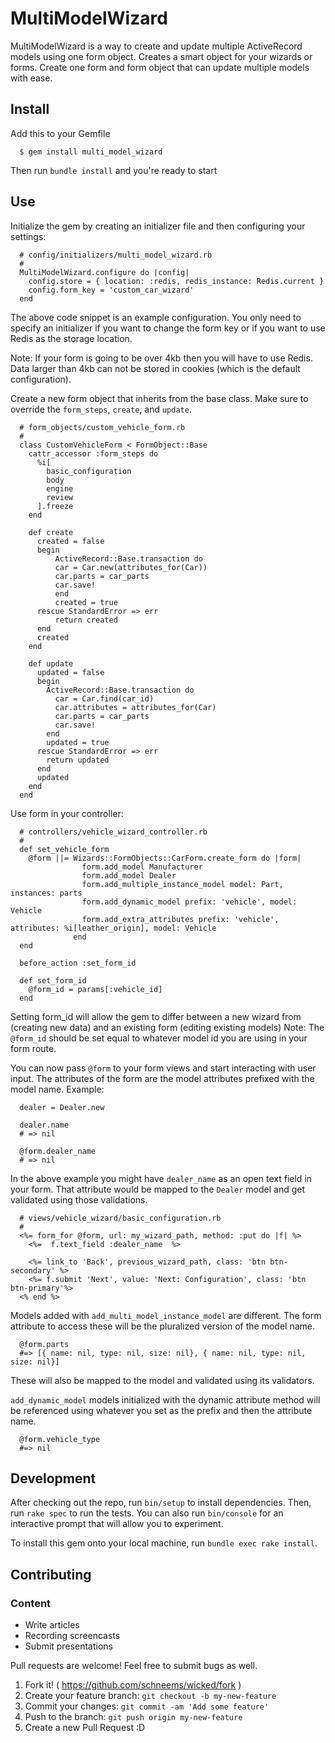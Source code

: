 # MultiModelWizard

MultiModelWizard is a way to create and update multiple ActiveRecord models using one form object. Creates a smart object for your wizards or forms. Create one form and form object that can update multiple models with ease.

## Install

Add this to your Gemfile
```
  $ gem install multi_model_wizard
```

Then run `bundle install` and you're ready to start

## Use

Initialize the gem by creating an initializer file and then configuring your settings:
```
  # config/initializers/multi_model_wizard.rb
  #
  MultiModelWizard.configure do |config|
    config.store = { location: :redis, redis_instance: Redis.current }
    config.form_key = 'custom_car_wizard'
  end
```
The above code snippet is an example configuration. You only need to specify an initializer if you want to change the form key 
or if you want to use Redis as the storage location.

Note: If your form is going to be over 4kb then you will have to use Redis. Data larger than 4kb can not be stored in cookies (which is the default configuration).

Create a new form object that inherits from the base class. Make sure to override the `form_steps`, `create`, and `update`.
```
  # form_objects/custom_vehicle_form.rb
  #
  class CustomVehicleForm < FormObject::Base
    cattr_accessor :form_steps do
      %i[
        basic_configuration
        body
        engine
        review
      ].freeze
    end

    def create
      created = false
      begin
          ActiveRecord::Base.transaction do
          car = Car.new(attributes_for(Car))
          car.parts = car_parts
          car.save!
          end
          created = true
      rescue StandardError => err
          return created       
      end
      created
    end

    def update
      updated = false
      begin
        ActiveRecord::Base.transaction do
          car = Car.find(car_id)
          car.attributes = attributes_for(Car)
          car.parts = car_parts
          car.save!
        end
        updated = true
      rescue StandardError => err
        return updated       
      end
      updated
    end
  end
```

Use form in your controller:

```
  # controllers/vehicle_wizard_controller.rb
  #
  def set_vehicle_form
    @form ||= Wizards::FormObjects::CarForm.create_form do |form|
                form.add_model Manufacturer
                form.add_model Dealer
                form.add_multiple_instance_model model: Part, instances: parts
                form.add_dynamic_model prefix: 'vehicle', model: Vehicle
                form.add_extra_attributes prefix: 'vehicle', attributes: %i[leather_origin], model: Vehicle
              end
  end

  before_action :set_form_id

  def set_form_id
    @form_id = params[:vehicle_id]
  end
```

Setting form_id will allow the gem to differ between a new wizard from (creating new data) and an existing form (editing existing models)
Note: The `@form_id` should be set equal to whatever model id you are using in your form route.  

You can now pass `@form` to your form views and start interacting with user input. The attributes of the form are the model attributes prefixed with the model name. Example:
```
  dealer = Dealer.new

  dealer.name
  # => nil

  @form.dealer_name
  # => nil
```

In the above example you might have `dealer_name` as an open text field in your form. That attribute would be mapped to the `Dealer` model and get validated using those validations.
```
  # views/vehicle_wizard/basic_configuration.rb
  #
  <%= form_for @form, url: my_wizard_path, method: :put do |f| %>
    <%=  f.text_field :dealer_name  %>

    <%= link_to 'Back', previous_wizard_path, class: 'btn btn-secondary' %>
    <%= f.submit 'Next', value: 'Next: Configuration', class: 'btn btn-primary'%>
  <% end %>
```

Models added with `add_multi_model_instance_model` are different. The form attribute to access these will be the pluralized version of the model name.
```
  @form.parts
  #=> [{ name: nil, type: nil, size: nil}, { name: nil, type: nil, size: nil}]
```

These will also be mapped to the model and validated using its validators.

`add_dynamic_model` models initialized with the dynamic attribute method will be referenced using whatever you set as the prefix and then the attribute name.
```
  @form.vehicle_type
  #=> nil
```


## Development

After checking out the repo, run `bin/setup` to install dependencies. Then, run `rake spec` to run the tests. You can also run `bin/console` for an interactive prompt that will allow you to experiment.

To install this gem onto your local machine, run `bundle exec rake install`.

## Contributing

### Content

* Write articles
* Recording screencasts
* Submit presentations

Pull requests are welcome! Feel free to submit bugs as well.

1. Fork it! ( https://github.com/schneems/wicked/fork )
2. Create your feature branch: `git checkout -b my-new-feature`
3. Commit your changes: `git commit -am 'Add some feature'`
4. Push to the branch: `git push origin my-new-feature`
5. Create a new Pull Request :D
